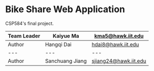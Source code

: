 # Bike Share Web Application

CSP584's final project.

|Team Leader|Kaiyue Ma| kma5@hawk.iit.edu|
|---|---|---
|Author|Hangqi Dai| hdai8@hawk.iit.edu|
|---|---|---
|Author|Sanchuang Jiang| sjiang24@hawk.iit.edu|